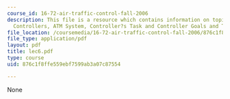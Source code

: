 ```yaml
---
course_id: 16-72-air-traffic-control-fall-2006
description: This file is a resource which contains information on topics like Radar
  Controllers, ATM System, Controller?s Task and Controller Goals and Tasks.
file_location: /coursemedia/16-72-air-traffic-control-fall-2006/876c1f8ffe559ebf7599ab3a07c87554_lec6.pdf
file_type: application/pdf
layout: pdf
title: lec6.pdf
type: course
uid: 876c1f8ffe559ebf7599ab3a07c87554

---
```

None